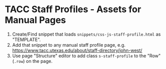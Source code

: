 # TACC Staff Profiles - Assets for Manual Pages

1. Create/Find snippet that loads `snippets/css-js-staff-profile.html` as "TEMPLATE".
2. Add that snippet to any manual staff profile page, e.g.
  https://www.tacc.utexas.edu/about/staff-directory/john-west/
3. Use page "Structure" editor to add class `s-staff-profile` to the "Row" (`.row`) on the page.
